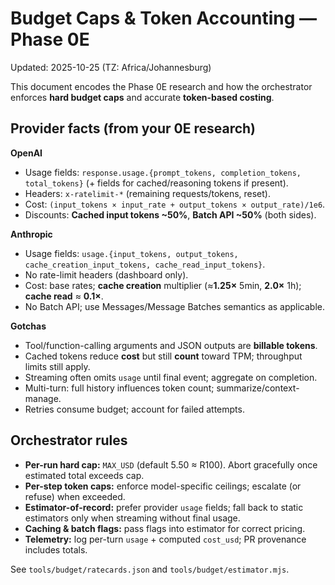 # Budget Caps & Token Accounting — Phase 0E
Updated: 2025-10-25 (TZ: Africa/Johannesburg)

This document encodes the Phase 0E research and how the orchestrator enforces **hard budget caps** and accurate **token-based costing**.

## Provider facts (from your 0E research)
**OpenAI**
- Usage fields: `response.usage.{prompt_tokens, completion_tokens, total_tokens}` (+ fields for cached/reasoning tokens if present).
- Headers: `x-ratelimit-*` (remaining requests/tokens, reset).
- Cost: `(input_tokens × input_rate + output_tokens × output_rate)/1e6`.
- Discounts: **Cached input tokens ~50%**, **Batch API ~50%** (both sides).

**Anthropic**
- Usage fields: `usage.{input_tokens, output_tokens, cache_creation_input_tokens, cache_read_input_tokens}`.
- No rate-limit headers (dashboard only).
- Cost: base rates; **cache creation** multiplier (≈**1.25×** 5min, **2.0×** 1h); **cache read** ≈ **0.1×**.
- No Batch API; use Messages/Message Batches semantics as applicable.

**Gotchas**
- Tool/function-calling arguments and JSON outputs are **billable tokens**.
- Cached tokens reduce **cost** but still **count** toward TPM; throughput limits still apply.
- Streaming often omits `usage` until final event; aggregate on completion.
- Multi-turn: full history influences token count; summarize/context-manage.
- Retries consume budget; account for failed attempts.

## Orchestrator rules
- **Per-run hard cap:** `MAX_USD` (default 5.50 ≈ R100). Abort gracefully once estimated total exceeds cap.
- **Per-step token caps:** enforce model-specific ceilings; escalate (or refuse) when exceeded.
- **Estimator-of-record:** prefer provider `usage` fields; fall back to static estimators only when streaming without final usage.
- **Caching & batch flags:** pass flags into estimator for correct pricing.
- **Telemetry:** log per-turn `usage` + computed `cost_usd`; PR provenance includes totals.

See `tools/budget/ratecards.json` and `tools/budget/estimator.mjs`.
